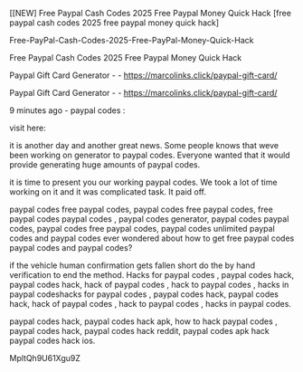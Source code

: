 [[NEW] Free Paypal Cash Codes 2025 Free Paypal Money Quick Hack [free paypal cash codes 2025 free paypal money quick hack]

Free-PayPal-Cash-Codes-2025-Free-PayPal-Money-Quick-Hack

Free Paypal Cash Codes 2025 Free Paypal Money Quick Hack

Paypal Gift Card Generator - - https://marcolinks.click/paypal-gift-card/

Paypal Gift Card Generator - - https://marcolinks.click/paypal-gift-card/

9 minutes ago - paypal codes :

visit here:

 it is another day and another great news. Some people knows that weve been working on generator to paypal codes. Everyone wanted that it would provide generating huge amounts of paypal codes.

 it is time to present you our working paypal codes. We took a lot of time working on it and it was complicated task. It paid off.

 paypal codes free paypal codes, paypal codes free paypal codes, free paypal codes paypal codes , paypal codes generator, paypal codes paypal codes, paypal codes free paypal codes, paypal codes unlimited paypal codes and paypal codes ever wondered about how to get free paypal codes paypal codes and paypal codes?

 if the vehicle human confirmation gets fallen short do the by hand verification to end the method. Hacks for paypal codes , paypal codes hack, paypal codes hack, hack of paypal codes , hack to paypal codes , hacks in paypal codeshacks for paypal codes , paypal codes hack, paypal codes hack, hack of paypal codes , hack to paypal codes , hacks in paypal codes.

 paypal codes hack, paypal codes hack apk, how to hack paypal codes , paypal codes hack, paypal codes hack reddit, paypal codes apk hack paypal codes hack ios.

MpltQh9U61Xgu9Z

